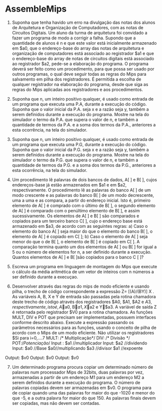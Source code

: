 # AssembleMips

1) Suponha que tenha havido um erro na divulgação das notas dos alunos de Arquitetura e Organização de
Computadores, com as notas de Circuitos Digitais. Um aluno da turma de arquitetura foi convidado a
fazer um programa de modo a corrigir a falha. Supondo que a quantidade de alunos é n e que este valor
está inicialmente armazenado em $a0, que o endereço-base do array das notas de arquitetura e
organização de computadores está associado ao registrador $a1 e que o endereço-base do array de notas
de circuitos digitais está associado ao registrador $a2, pede-se a elaboração do programa. O programa
deverá ser feito como um procedimento, para que possa ser usado por outros programas, o qual deve
seguir todas as regras do Mips para salvamento em pilha dos registradores. É permitida a escolha de
qualquer registrador na elaboração do programa, desde que siga as regras do Mips aplicadas aos
registradores e aos procedimentos.

2) Suponha que n, um inteiro positivo qualquer, é usado como entrada de um programa que executa uma
P.A, durante a execução do código. Suponha que o valor inicial da P.A. seja x e a razão seja y, também a
serem definidos durante a execução do programa. Mostre na tela do simulador o termo da P.A. que supera
o valor de n, e também a quantidade de termos da P.A. e a soma dos termos da P.A., anteriores a esta
ocorrência, na tela do simulador.
3) Suponha que n, um inteiro positivo qualquer, é usado como entrada de um programa que executa uma
P.G, durante a execução do código. Suponha que o valor inicial da P.G. seja x e a razão seja y, também a
serem definidos durante a execução do programa. Mostre na tela do simulador o termo da P.G. que supera
o valor de n, e também a quantidade de termos da P.G. e a soma dos termos da P.G., anteriores a esta
ocorrência, na tela do simulador.
4) Um procedimento lê palavras de dois bancos de dados, A[ ] e B[ ], cujos endereços-base já estão
armazenados em $a1 e em $a2, respectivamente. O procedimento lê as palavras do banco A[ ] de um
modo crescente e as palavras do banco B[ ] de um modo decrescente, uma a uma e as compara, a partir
do endereço inicial. Isto é, primeiro elemento de A[ ] é comprado com o último de B[ ], o segundo
elemento de A[ ] é comparado com o penúltimo elemento de B[ ], e assim sucessivamente. Os elementos
de A[ ] e B[ ] são comparados e copiados para um terceiro banco C[ ], cujo o endereço base está
armazenado em $a3, de acordo com as seguintes regras: a) Caso o elemento do banco A[ ] seja maior do
que o elemento do banco B[ ], o elemento de A[ ] é copiado em C[ ]; b) Caso o elemento de A[ ] seja
menor do que o de B[ ], o elemento de B[ ] é copiado em C[ ]. A comparação termina quanto um dos
elementos de A[ ] ou B[ ] for igual a 5 ou o número de elementos for n, a ser definido durante a
execução. Quantos elementos de A[ ] e B[ ]são copiados para o banco C [ ]?
5) Escreva um programa em linguagem de montagem do Mips que execute o cálculo da média aritmética de
um vetor de inteiros com n números a ser definido durante a execuçao.
6) Desenvolver através das regras do mips de modo eficiente e usando pilha, o trecho de código
correspondente a expressão Z= [(A)/(BY)] X . As variáveis A, B, X e Y de entrada são passadas pela
rotina chamadora deste trecho de código através dos registradores $A0, $A1, $A2 e $A3,
respectivamente, isto é, A$a0, B$a1, X$a2 e Y$a3. A variável de saída Z é retornada pelo
registrador $V0 para a rotina chamadora. As funções MULT, DIV e POT que precisam ser
implementadas, possuem interfaces conforme descrito abaixo. Execute a expressão passando os
parâmetros necessários para as funções, usando o conceito de pilha de acordo com o Mips de um modo
eficiente. Não utilizar os registradores $Si para i=0,....7
MULT: /* Multiplicação*/ DIV: /* Divisão */ POT:/*Potenciação*/
Input : $a1 //multiplicador Input: $a2 //dividendo Input: $a0 //Base
$a0//multiplicando $a3 //divisor $a1 //expoente

Output: $v0 Output: $v0 Output: $v0

7) Um determinado programa procura copiar um determinado número de palavras num processador
Mips de 32bits, duas palavras por vez, armazenadas a partir de um endereço M1 para um endereço
M2 a serem definidos durante a execução do programa. O número de palavras copiadas devem ser
armazenadas em $v0. O programa para de copiar quando uma das palavras for maior do que -1020 e
menor do que -5, e a outra palavra for maior do que 150. As palavras finais devem ser copiadas, mas
não devem ser contadas.
